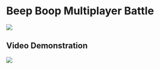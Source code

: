 # Beep Boop Multiplayer Battle
![](http://i.imgur.com/ezLjujn.png)

## Video Demonstration
[![](https://img.youtube.com/vi/HO7UHUt1DbM/0.jpg)](https://www.youtube.com/watch?v=HO7UHUt1DbM)
